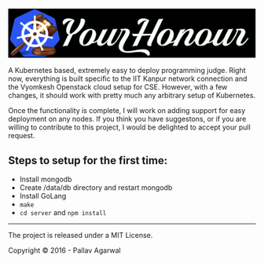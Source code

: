 ![YourHonour Banner](server/views/img/yourhonourlogo.png)

A Kubernetes based, extremely easy to deploy programming judge. Right now, everything
is built specific to the IIT Kanpur network connection and the Vyomkesh Openstack cloud
setup for CSE. However, with a few changes, it should work with pretty much any arbitrary
setup of Kubernetes.

Once the functionality is complete, I will work on adding support for easy deployment
on any nodes. If you think you have suggestons, or if you are willing to contribute to
this project, I would be delighted to accept your pull request.

## Steps to setup for the first time:
- Install mongodb
- Create /data/db directory and restart mongodb
- Install GoLang
- `make`
- `cd server` and `npm install`


---

The project is released under a MIT License.

Copyright © 2016 - Pallav Agarwal
